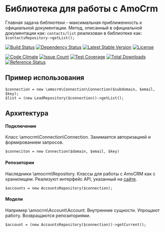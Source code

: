 Библиотека для работы с AmoCrm
==============================

Главная задача библиотеки - максимальная приближенность к официальной документации.
Метод, описанный в официальной документации как:
`contacts/list`
реализован в библиотеке как:
`$contactsRepository->getList();`

[![Build Status](https://travis-ci.org/antonmarin/amocrm.svg?branch=master)](https://travis-ci.org/antonmarin/amocrm)
[![Dependency Status](https://www.versioneye.com/php/antonmarin:amocrm/dev-master/badge)](https://www.versioneye.com/php/antonmarin:amocrm/dev-master)
[![Latest Stable Version](https://poser.pugx.org/antonmarin/amocrm/v/stable)](https://packagist.org/packages/antonmarin/amocrm)
[![License](https://poser.pugx.org/antonmarin/amocrm/license)](https://packagist.org/packages/antonmarin/amocrm)

[![Code Climate](https://codeclimate.com/github/antonmarin/amocrm/badges/gpa.svg)](https://codeclimate.com/github/antonmarin/amocrm)
[![Issue Count](https://codeclimate.com/github/antonmarin/amocrm/badges/issue_count.svg)](https://codeclimate.com/github/antonmarin/amocrm)
[![Test Coverage](https://codeclimate.com/github/antonmarin/amocrm/badges/coverage.svg)](https://codeclimate.com/github/antonmarin/amocrm/coverage)
[![Total Downloads](https://poser.pugx.org/antonmarin/amocrm/downloads)](https://packagist.org/packages/antonmarin/amocrm)
[![Reference Status](https://www.versioneye.com/php/antonmarin:amocrm/reference_badge.svg)](https://www.versioneye.com/php/antonmarin:amocrm/references)

Пример использования
--------------------

```
$connection = new \amocrm\Connection\Connection($subdomain, $email, $key);
$list = (new LeadRepository($connection))->getList();
```

Архитектура
-----------

#### Подключение

Класс \amocrm\Connection\Connection. Занимается авторизацией и формированием запросов.
```
$conneciton = new Connection($domain, $email, $key)
```

#### Репозитории

Наследники \amocrm\Repository. Классы для работы с AmoCRM как с хранилищем.
Реализуют интерфейс API, указанный на [сайте](https://developers.amocrm.ru/rest_api/).
```
$accounts = new AccountsRepository($connection);
```

#### Модели

Например \amocrm\Account\Account. Внутренние сущности. 
Упрощают работу. Возвращаются репозиториями.
```
$account = (new AccountsRepository($connection))->getCurrent();
```